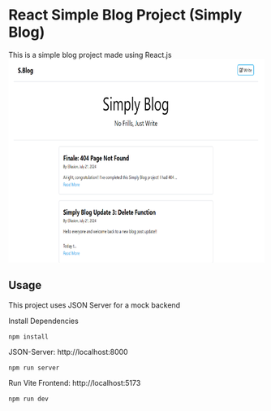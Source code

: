 # React Simple Blog Project (Simply Blog)

This is a simple blog project made using React.js
<img src="/public/simply-blog.png" width="600" height="400">

## Usage

This project uses JSON Server for a mock backend

Install Dependencies

```
npm install
```

JSON-Server: http://localhost:8000

```
npm run server
```

Run Vite Frontend: http://localhost:5173

```
npm run dev
```
